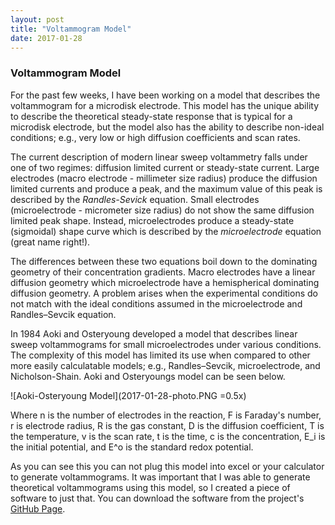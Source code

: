 ```yaml
---
layout: post
title: "Voltammogram Model"
date: 2017-01-28
---
```


### Voltammogram Model
For the past few weeks, I have been working on a model that describes the voltammogram for a microdisk electrode. This model has the unique ability to describe the theoretical steady-state response that is typical for a microdisk electrode, but the model also has the ability to describe non-ideal conditions; e.g., very low or high diffusion coefficients and scan rates.

The current description of modern linear sweep voltammetry falls under one of two regimes: diffusion limited current or steady-state current. Large electrodes (macro electrode - millimeter size radius) produce the diffusion limited currents and produce a peak, and the maximum value of this peak is described by the *Randles-Sevick* equation. Small electrodes (microelectrode - micrometer size radius) do not show the same diffusion limited peak shape. Instead, microelectrodes produce a steady-state (sigmoidal) shape curve which is described by the *microelectrode* equation (great name right!). 

The differences between these two equations boil down to the dominating geometry of their concentration gradients. Macro electrodes have a linear diffusion geometry which microelectrode have a hemispherical dominating diffusion geometry. A problem arises when the experimental conditions do not match with the ideal conditions assumed in the microelectrode and Randles–Sevcik equation. 

In 1984 Aoki and Osteryoung developed a model that describes linear sweep voltammograms for small microelectrodes under various conditions. The complexity of this model has limited its use when compared to other more easily calculatable models; e.g., Randles–Sevcik, microelectrode, and Nicholson-Shain. Aoki and Osteryoungs model can be seen below.

![Aoki-Osteryoung Model](2017-01-28-photo.PNG =0.5x)

Where n is the number of electrodes in the reaction, F is Faraday's number, r is electrode radius, R is the gas constant, D is the diffusion coefficient, T is the temperature, v is the scan rate, t is the time, c is the concentration, E_i is the initial potential, and E^o is the standard redox potential.

As you can see this you can not plug this model into excel or your calculator to generate voltammograms. It was important that I was able to generate theoretical voltammograms using this model, so I created a piece of software to just that. You can download the software from the project's [GitHub Page](www.github.com/bhambly0430/Voltammogram_App).
